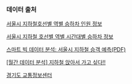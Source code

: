 ### 데이터 출처

[서울시 지하철호선별 역별 승하차 인원 정보](https://data.seoul.go.kr/dataList/OA-12914/S/1/datasetView.do)


[서울시 지하철 호선별 역별 시간대별 승하차 정보](http://data.seoul.go.kr/dataList/OA-12252/S/1/datasetView.do;jsessionid=EB2818DD65E044CFA36C61C68740701F.new_portal-svr-21)

[스마트 빅 데이터 분석: 서울시 지하철 승객 예측\(PDF\)](http://kdb.snu.ac.kr/wp-content/uploads/2015/07/smart%20bigdata%20analysis.pdf)

[\[월간 데이터 분석\] 지하철 앉아서 가고 싶다!!](https://brunch.co.kr/@bdh/12)

[경기도 교통정보센터](https://gits.gg.go.kr/gtdb/web/trafficDb/railRoad/TransitSWPass.do)
